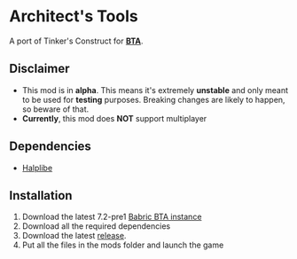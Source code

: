 # Architect's Tools
A port of Tinker's Construct for [**BTA**](https://www.betterthanadventure.net).

## Disclaimer
- This mod is in **alpha**.
  This means it's extremely **unstable** and only meant to be used for **testing** purposes.
  Breaking changes are likely to happen, so beware of that.
- **Currently**, this mod does **NOT** support multiplayer

## Dependencies
- [Halplibe](https://github.com/Turnip-Labs/bta-halplibe)

## Installation
1) Download the latest 7.2-pre1 [Babric BTA instance](https://github.com/Turnip-Labs/babric-instance-repo/releases)
2) Download all the required dependencies
3) Download the latest [release](https://github.com/kill05/ArchitectTools/releases).
4) Put all the files in the mods folder and launch the game



